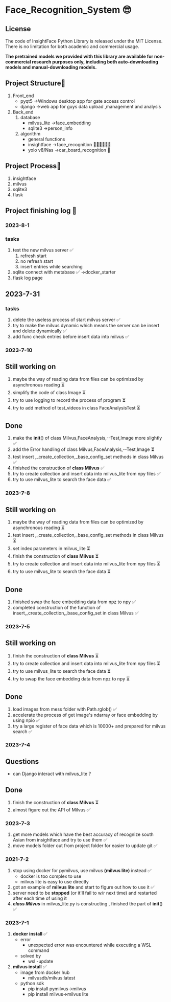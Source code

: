 # Face_Recognition_System 😎

## License

The code of InsightFace Python Library is released under the MIT License. There is no limitation for both academic and commercial usage.

**The pretrained models we provided with this library are available for non-commercial research purposes only, including both auto-downloading models and manual-downloading models.**

## Project Structure🌲
1. Front_end
   - pyqt5 ->Windows desktop app for gate access control
   - django ->web app for guys data upload ,management and analysis
2. Back_end
   1. database
      - milvus_lite ->face_embedding 
      - sqlite3     ->person_info
    2. algorithm
       - general functions
       - insightface ->face_recognition 👩🏻‍🎓👨🏻‍🎓
       - yolo v8/Nas ->car_board_recognition 🚗

## Project Process🌈
1. insightface
2. milvus
3. sqlite3
5. flask

## Project finishing log 📝
### 2023-8-1
### tasks
1. test the new milvus server ✅
   1. refresh start
   2. no refresh start
   3. insert entries while searching 
2. sqlite connect with metabase ✅ ->docker_starter
3. flask log page



## 2023-7-31
### tasks
1.  delete the useless process of start milvus server ✅
2. try to make the milvus dynamic which means the server can be insert and delete dynamically ✅ 
3. add func check entries before insert data into milvus ✅


### 2023-7-10
## Still working on
1. maybe the way of reading data from files can be optimized by asynchronous reading ⏳
2. simplify the code of class Image ⏳
3. try to use logging to record the process of program ⏳
4. try to add method of test_videos in class FaceAnalysisTest ⏳

## Done
1. make the __init__() of class Milvus,FaceAnalysis,--Test,Image more slightly ✅
2. add the Error handling of class Milvus,FaceAnalysis,--Test,Image ⏳
3. test insert ,_create_collection,_base_config_set methods in class Milvus ✅
4. finished the construction of  **class Milvus** ✅
5. try to create collection and insert data into milvus_lite from npy files ✅
6. try to use milvus_lite to search the face data ✅

### 2023-7-8
## Still working on
1. maybe the way of reading data from files can be optimized by asynchronous reading ⏳
2. test insert ,_create_collection,_base_config_set methods in class Milvus ⏳
3. set index parameters in milvus_lite ⏳
4. finish the construction of  **class Milvus** ⏳
5. try to create collection and insert data into milvus_lite from npy files ⏳
6. try to use milvus_lite to search the face data ⏳
## Done
1. finished swap the face embedding data from npz to npy ✅
2. completed construction of the function of insert,_create_collection,_base_config_set in class Milvus ✅

### 2023-7-5
## Still working on
1. finish the construction of  **class Milvus** ⏳
2. try to create collection and insert data into milvus_lite from npy files ⏳
3. try to use milvus_lite to search the face data ⏳
4. try to swap the face embedding data from npz to npy ⏳
## Done
1. load images from mess folder with Path.rglob() ✅
2. accelerate the process of get image's ndarray or face embedding  by using npio ✅
3. try a large register of face data which is 10000+ and prepared for milvus search ✅


### 2023-7-4
## Questions
 - can Django interact with milvus_lite ?
## Done
1. finish the construction of  **class Milvus** ⏳
2. almost figure out the API of Milvus ✅


### 2023-7-3
1. get more models which have the best accuracy of recognize south Asian from insightface and try to use them ✅
2. move models folder out from project folder for easier to update git ✅

### 2021-7-2
1. stop using docker for pymilvus, use milvus **(milvus lite)** instead  ✅
   - docker is too complex to use
   - milvus lite is easy to use directly
2. got an example of **milvus lite** and start to figure out how to use it ✅
3. server need to be **stopped** (or it'll fail to w/r next time) and restarted after each time of using it
4. ***class Milvus*** in milvus_lite.py is constructing , finished the part of __init__() ✅

### 2023-7-1
1. **docker install** ✅
   - error
       - unexpected error was encountered while executing a WSL command
   - solved by
     - wsl -update
2. **milvus install** ✅
   - image from docker hub
       - milvusdb/milvus:latest
   - python sdk
     - pip install pymilvus->milvus
     - pip install milvus->milvus lite